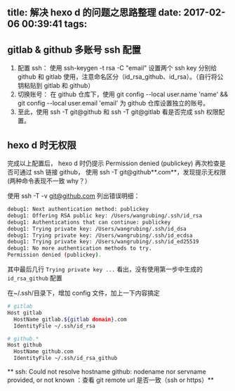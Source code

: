 title: 解决 hexo d 的问题之思路整理
date: 2017-02-06 00:39:41
tags:
---

## gitlab & github 多账号 ssh 配置

1. 配置 ssh： 使用 ssh-keygen -t rsa -C "email" 设置两个 ssh key 分别给 github 和 gitlab 使用，注意命名区分（id_rsa_github、id_rsa）。（自行将公钥粘贴到 gitlab 和 github）
2. 切换账号： 在 github 仓库下，使用 git config --local user.name 'name' && git config --local user.email 'email' 为 github 仓库设置独立的账号。
3. 至此，使用 ssh -T git@github 和 ssh -T git@gitlab 看是否完成 ssh 权限配置。


## hexo d 时无权限

完成以上配置后， hexo d 时仍提示 Permission denied (publickey)
再次检查是否可通过 ssh 链接 github， 使用 ssh -T git@github**.com**，发现提示无权限(两种命令表现不一致 why？）

使用 ssh -T -v git@github.com 列出错误明细：

``` bash
debug1: Next authentication method: publickey
debug1: Offering RSA public key: /Users/wangrubing/.ssh/id_rsa
debug1: Authentications that can continue: publickey
debug1: Trying private key: /Users/wangrubing/.ssh/id_dsa
debug1: Trying private key: /Users/wangrubing/.ssh/id_ecdsa
debug1: Trying private key: /Users/wangrubing/.ssh/id_ed25519
debug1: No more authentication methods to try.
Permission denied (publickey).
```

其中最后几行 `Trying private key ...` 看出，没有使用第一步中生成的 `id_rsa_github` 配置

在~/.ssh/目录下，增加 config 文件，加上一下内容搞定

``` bash
# gitlab
Host gitlab
  HostName gitlab.${gitlab domain}.com
  IdentityFile ~/.ssh/id_rsa

# github.*
Host github
  HostName github.com
  IdentityFile ~/.ssh/id_rsa_github
```

** ssh: Could not resolve hostname github: nodename nor servname provided, or not known ：查看 git remote url 是否一致（ssh or https）**